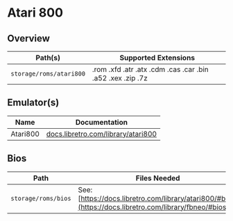 # Atari 800

## Overview

| Path(s) | Supported Extensions |
| --- | --- |
| `storage/roms/atari800` | .rom .xfd .atr .atx .cdm .cas .car .bin .a52 .xex .zip .7z |

## Emulator(s)

| Name | Documentation |
| --- | --- |
| Atari800 | [docs.libretro.com/library/atari800](https://docs.libretro.com/library/atari800/) |

## Bios

| Path | Files Needed |
| --- | --- |
| `storage/roms/bios` | See: [https://docs.libretro.com/library/atari800/#bios](https://docs.libretro.com/library/fbneo/#bios) |